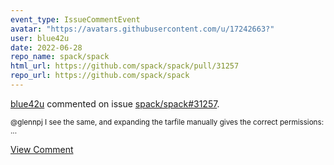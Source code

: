 ```yaml
---
event_type: IssueCommentEvent
avatar: "https://avatars.githubusercontent.com/u/17242663?"
user: blue42u
date: 2022-06-28
repo_name: spack/spack
html_url: https://github.com/spack/spack/pull/31257
repo_url: https://github.com/spack/spack
---
```


<a href='https://github.com/blue42u' target='_blank'>blue42u</a> commented on issue <a href='https://github.com/spack/spack/pull/31257' target='_blank'>spack/spack#31257</a>.

<small>@glennpj I see the same, and expanding the tarfile manually gives the correct permissions:...</small>

<a href='https://github.com/spack/spack/pull/31257' target='_blank'>View Comment</a>